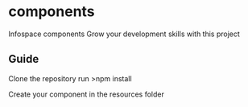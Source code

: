 # components
Infospace components
Grow your development skills with this project

## Guide
Clone the repository
run >npm install

Create your component in the resources folder
